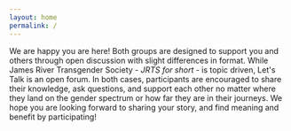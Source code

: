 ```yaml
---
layout: home
permalink: /
---
```

We are happy you are here! Both groups are designed to support you and others through open discussion with slight differences in format. While James River Transgender Society - *JRTS for short* - is topic driven, Let's Talk is an open forum. In both cases, participants are encouraged to share their knowledge, ask questions, and support each other no matter where they land on the gender spectrum or how far they are in their journeys. We hope you are looking forward to sharing your story, and find meaning and benefit by participating!